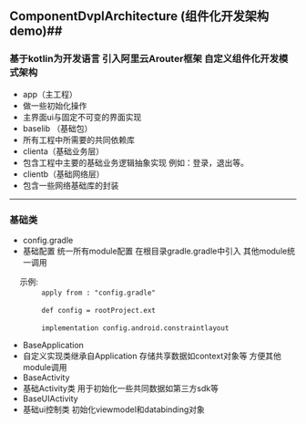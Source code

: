 ## ComponentDvplArchitecture (组件化开发架构demo)##

### 基于kotlin为开发语言 引入阿里云Arouter框架 自定义组件化开发模式架构 ###

* app（主工程） 
 * 做一些初始化操作
 * 主界面ui与固定不可变的界面实现
* baselib （基础包）
 * 所有工程中所需要的共同依赖库
* clienta（基础业务层）
 * 包含工程中主要的基础业务逻辑抽象实现 例如：登录，退出等。
* clientb（基础网络层）
 * 包含一些网络基础库的封装
 ---
### 基础类 ###

* config.gradle
 * 基础配置 统一所有module配置 在根目录gradle.gradle中引入 其他module统一调用
 
&emsp; 示例:   
&emsp;&emsp;&emsp;&emsp;`apply from : "config.gradle"` 

&emsp;&emsp;&emsp;&emsp;`def config = rootProject.ext`

&emsp;&emsp;&emsp;&emsp;`implementation config.android.constraintlayout`

 		
* BaseApplication 
 * 自定义实现类继承自Application 存储共享数据如context对象等 方便其他module调用
* BaseActivity
 * 基础Activity类 用于初始化一些共同数据如第三方sdk等
* BaseUIActivity
 * 基础ui控制类 初始化viewmodel和databinding对象 
